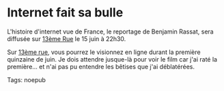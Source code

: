 # Internet fait sa bulle

L'histoire d'internet vue de France, le reportage de Benjamin Rassat, sera diffusée sur [13ème Rue](http://www.13emerue.fr) le 15 juin à 22h30.

Sur [13ème rue](http://www.13emerue.fr/13emerue/cache/nouveautes/quand-linternet-fait-des-bulles.htm), vous pourrez le visionnez en ligne durant la première quinzaine de juin. Je dois attendre jusque-là pour voir le film car j'ai raté la première... et n'ai pas pu entendre les bêtises que j'ai déblatérées.

Tags: noepub